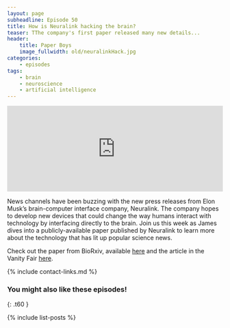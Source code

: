```yaml
---
layout: page
subheadline: Episode 50
title: How is Neuralink hacking the brain?
teaser: TThe company's first paper released many new details...
header:
    title: Paper Boys
    image_fullwidth: old/neuralinkHack.jpg
categories:
    - episodes
tags:
    - brain
    - neuroscience
    - artificial intelligence
---
```


<iframe src="https://pinecast.com/player/9bf90e04-7359-41fa-b463-5f210d4a0d3a?theme=thick" seamless height="200" style="border:0" class="pinecast-embed" frameborder="0" width="100%"></iframe>

News channels have been buzzing with the new press releases from Elon Musk’s brain-computer interface company, Neuralink. The company hopes to develop new devices that could change the way humans interact with technology by interfacing directly to the brain. Join us this week as James dives into a publicly-available paper published by Neuralink to learn more about the technology that has lit up popular science news.

Check out the paper from BioRxiv, available [here](https://www.biorxiv.org/content/10.1101/703801v1) and the article in the Vanity Fair [here](https://www.vanityfair.com/news/2019/07/elon-musk-neuralink-created-threads-to-weave-computer-into-your-brain).

{% include contact-links.md %}

### You might also like these episodes!
{: .t60 }

{% include list-posts %}